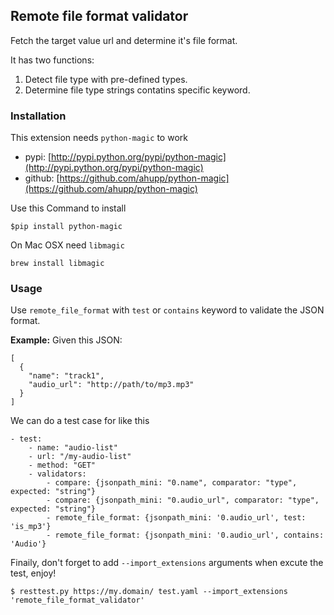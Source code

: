## Remote file format validator

Fetch the target value url and determine it's file format.

It has two functions:

1. Detect file type with pre-defined types.
2. Determine file type strings contatins specific keyword.

### Installation

This extension needs `python-magic` to work

- pypi: [http://pypi.python.org/pypi/python-magic](http://pypi.python.org/pypi/python-magic)
- github: [https://github.com/ahupp/python-magic](https://github.com/ahupp/python-magic)

Use this Command to install  

```
$pip install python-magic
```

On Mac OSX need `libmagic`

```
brew install libmagic
```

### Usage

Use `remote_file_format` with `test` or `contains` keyword to validate the JSON format.  

**Example:** Given this JSON: 

```
[
  {
    "name": "track1",
    "audio_url": "http://path/to/mp3.mp3"
  }
]
```

We can do a test case for like this

```
- test:
    - name: "audio-list"
    - url: "/my-audio-list"
    - method: "GET"
    - validators:
        - compare: {jsonpath_mini: "0.name", comparator: "type", expected: "string"}
        - compare: {jsonpath_mini: "0.audio_url", comparator: "type", expected: "string"}
        - remote_file_format: {jsonpath_mini: '0.audio_url', test: 'is_mp3'}
        - remote_file_format: {jsonpath_mini: '0.audio_url', contains: 'Audio'}
```

Finaily, don't forget to add `--import_extensions` arguments when excute the test, enjoy!

```
$ resttest.py https://my.domain/ test.yaml --import_extensions 'remote_file_format_validator'
```